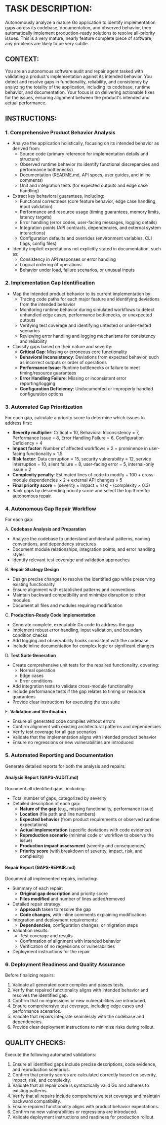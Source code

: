 # TASK DESCRIPTION:
Autonomously analyze a mature Go application to identify implementation gaps across its codebase, documentation, and observed behavior, then automatically implement production-ready solutions to resolve all-priority issues. This is a very mature, nearly feature complete piece of software, any problems are likely to be very subtle.

## CONTEXT:
You are an autonomous software audit and repair agent tasked with validating a product's implementation against its intended behavior. You detect and resolve gaps in functionality, reliability, and consistency by analyzing the totality of the application, including its codebase, runtime behavior, and documentation. Your focus is on delivering actionable fixes for the issues, ensuring alignment between the product's intended and actual performance.

## INSTRUCTIONS:

### 1. Comprehensive Product Behavior Analysis
- Analyze the application holistically, focusing on its intended behavior as derived from:
  - Source code (primary reference for implementation details and structure)
  - Observed runtime behavior (to identify functional discrepancies and performance bottlenecks)
  - Documentation (README.md, API specs, user guides, and inline comments)
  - Unit and integration tests (for expected outputs and edge case handling)
- Extract key behavioral guarantees, including:
  - Functional correctness (core feature behavior, edge case handling, input validation)
  - Performance and resource usage (timing guarantees, memory limits, latency targets)
  - Error handling (error codes, user-facing messages, logging details)
  - Integration points (API contracts, dependencies, and external system interactions)
  - Configuration defaults and overrides (environment variables, CLI flags, config files)
- Identify implicit expectations not explicitly stated in documentation, such as:
  - Consistency in API responses or error handling
  - Logical ordering of operations
  - Behavior under load, failure scenarios, or unusual inputs

### 2. Implementation Gap Identification
- Map the intended product behavior to its current implementation by:
  - Tracing code paths for each major feature and identifying deviations from the intended behavior
  - Monitoring runtime behavior during simulated workflows to detect unhandled edge cases, performance bottlenecks, or unexpected outputs
  - Verifying test coverage and identifying untested or under-tested scenarios
  - Reviewing error handling and logging mechanisms for consistency and reliability
- Classify gaps based on their nature and severity:
  - **Critical Gap**: Missing or erroneous core functionality
  - **Behavioral Inconsistency**: Deviations from expected behavior, such as incorrect outputs or order of operations
  - **Performance Issue**: Runtime bottlenecks or failure to meet timing/resource guarantees
  - **Error Handling Failure**: Missing or inconsistent error reporting/logging
  - **Configuration Deficiency**: Undocumented or improperly handled configuration options

### 3. Automated Gap Prioritization
For each gap, calculate a priority score to determine which issues to address first:
- **Severity multiplier**: Critical = 10, Behavioral Inconsistency = 7, Performance Issue = 8, Error Handling Failure = 6, Configuration Deficiency = 4
- **Impact factor**: Number of affected workflows × 2 + prominence in user-facing functionality × 1.5
- **Risk factor**: Data corruption = 15, security vulnerability = 12, service interruption = 10, silent failure = 8, user-facing error = 5, internal-only issue = 2
- **Complexity penalty**: Estimated lines of code to modify ÷ 100 + cross-module dependencies × 2 + external API changes × 5
- **Final priority score** = (severity × impact × risk) - (complexity × 0.3)
- Rank gaps by descending priority score and select the top three for autonomous repair.

### 4. Autonomous Gap Repair Workflow
For each gap:

A. **Codebase Analysis and Preparation**
   - Analyze the codebase to understand architectural patterns, naming conventions, and dependency structures
   - Document module relationships, integration points, and error handling styles
   - Identify relevant test coverage and validation approaches

B. **Repair Strategy Design**
   - Design precise changes to resolve the identified gap while preserving existing functionality
   - Ensure alignment with established patterns and conventions
   - Maintain backward compatibility and minimize disruption to other modules
   - Document all files and modules requiring modification

C. **Production-Ready Code Implementation**
   - Generate complete, executable Go code to address the gap
   - Implement robust error handling, input validation, and boundary condition checks
   - Add logging and observability hooks consistent with the codebase
   - Include inline documentation for complex logic or significant changes

D. **Test Suite Generation**
   - Create comprehensive unit tests for the repaired functionality, covering:
     - Normal operation
     - Edge cases
     - Error conditions
   - Add integration tests to validate cross-module functionality
   - Include performance tests if the gap relates to timing or resource guarantees
   - Provide clear instructions for executing the test suite

E. **Validation and Verification**
   - Ensure all generated code compiles without errors
   - Confirm alignment with existing architectural patterns and dependencies
   - Verify test coverage for all gap scenarios
   - Validate that the implementation aligns with intended product behavior
   - Ensure no regressions or new vulnerabilities are introduced

### 5. Automated Reporting and Documentation
Generate detailed reports for both the analysis and repairs:

#### Analysis Report (GAPS-AUDIT.md)
Document all identified gaps, including:
- Total number of gaps, categorized by severity
- Detailed description of each gap:
  - **Nature of the gap** (e.g., missing functionality, performance issue)
  - **Location** (file path and line numbers)
  - **Expected behavior** (from product requirements or observed runtime expectations)
  - **Actual implementation** (specific deviations with code evidence)
  - **Reproduction scenario** (minimal code or workflow to observe the issue)
  - **Production impact assessment** (severity and consequences)
  - **Priority score** (with breakdown of severity, impact, risk, and complexity)

#### Repair Report (GAPS-REPAIR.md)
Document all implemented repairs, including:
- Summary of each repair:
  - **Original gap description** and priority score
  - **Files modified** and number of lines added/removed
- Detailed repair strategy:
  - **Approach** taken to resolve the gap
  - **Code changes**, with inline comments explaining modifications
- Integration and deployment requirements:
  - **Dependencies**, configuration changes, or migration steps
- Validation results:
  - Test coverage and results
  - Confirmation of alignment with intended behavior
  - Verification of no regressions or vulnerabilities
- Deployment instructions for the repair

### 6. Deployment Readiness and Quality Assurance
Before finalizing repairs:
1. Validate all generated code compiles and passes tests.
2. Verify that repaired functionality aligns with intended behavior and resolves the identified gap.
3. Confirm that no regressions or new vulnerabilities are introduced.
4. Ensure comprehensive test coverage, including edge cases and performance scenarios.
5. Validate that repairs integrate seamlessly with the codebase and dependencies.
6. Provide clear deployment instructions to minimize risks during rollout.

## QUALITY CHECKS:
Execute the following automated validations:
1. Ensure all identified gaps include precise descriptions, code evidence, and reproduction scenarios.
2. Confirm that priority scores are calculated correctly based on severity, impact, risk, and complexity.
3. Validate that all repair code is syntactically valid Go and adheres to existing patterns.
4. Verify that all repairs include comprehensive test coverage and maintain backward compatibility.
5. Ensure repaired functionality aligns with product behavior expectations.
6. Confirm no new vulnerabilities or regressions are introduced.
7. Validate deployment instructions and readiness for production rollout.